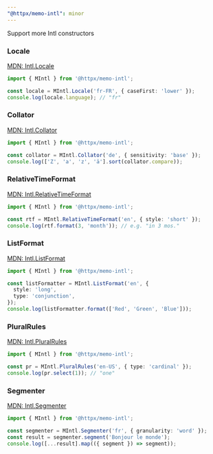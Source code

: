 ```yaml
---
"@httpx/memo-intl": minor
---
```


Support more Intl constructors

### Locale

[MDN: Intl.Locale](https://developer.mozilla.org/en-US/docs/Web/JavaScript/Reference/Global_Objects/Intl/Locale)

```typescript
import { MIntl } from '@httpx/memo-intl';

const locale = MIntl.Locale('fr-FR', { caseFirst: 'lower' });
console.log(locale.language); // "fr"
```

### Collator

[MDN: Intl.Collator](https://developer.mozilla.org/en-US/docs/Web/JavaScript/Reference/Global_Objects/Intl/Collator)

```typescript
import { MIntl } from '@httpx/memo-intl';

const collator = MIntl.Collator('de', { sensitivity: 'base' });
console.log(['Z', 'a', 'z', 'ä'].sort(collator.compare));
```

### RelativeTimeFormat

[MDN: Intl.RelativeTimeFormat](https://developer.mozilla.org/en-US/docs/Web/JavaScript/Reference/Global_Objects/Intl/RelativeTimeFormat)

```typescript
import { MIntl } from '@httpx/memo-intl';

const rtf = MIntl.RelativeTimeFormat('en', { style: 'short' });
console.log(rtf.format(3, 'month')); // e.g. "in 3 mos."
```

### ListFormat

[MDN: Intl.ListFormat](https://developer.mozilla.org/en-US/docs/Web/JavaScript/Reference/Global_Objects/Intl/ListFormat)

```typescript
import { MIntl } from '@httpx/memo-intl';

const listFormatter = MIntl.ListFormat('en', {
  style: 'long',
  type: 'conjunction',
});
console.log(listFormatter.format(['Red', 'Green', 'Blue']));
```

### PluralRules

[MDN: Intl.PluralRules](https://developer.mozilla.org/en-US/docs/Web/JavaScript/Reference/Global_Objects/Intl/PluralRules)

```typescript
import { MIntl } from '@httpx/memo-intl';

const pr = MIntl.PluralRules('en-US', { type: 'cardinal' });
console.log(pr.select(1)); // "one"
```

### Segmenter

[MDN: Intl.Segmenter](https://developer.mozilla.org/en-US/docs/Web/JavaScript/Reference/Global_Objects/Intl/Segmenter)

```typescript
import { MIntl } from '@httpx/memo-intl';

const segmenter = MIntl.Segmenter('fr', { granularity: 'word' });
const result = segmenter.segment('Bonjour le monde');
console.log([...result].map(({ segment }) => segment));
```